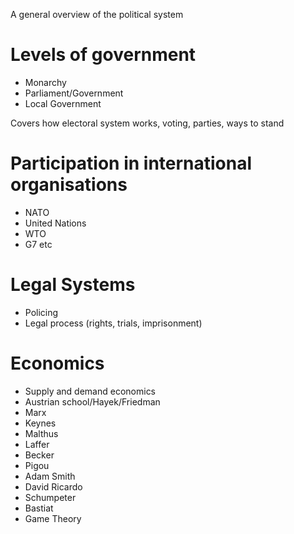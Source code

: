 A general overview of the political system

# Levels of government
- Monarchy
- Parliament/Government
- Local Government

Covers how electoral system works, voting, parties, ways to stand

# Participation in international organisations
- NATO
- United Nations
- WTO
- G7 etc

# Legal Systems
- Policing
- Legal process (rights, trials, imprisonment)

# Economics
- Supply and demand economics
- Austrian school/Hayek/Friedman
- Marx
- Keynes
- Malthus
- Laffer
- Becker
- Pigou
- Adam Smith
- David Ricardo
- Schumpeter
- Bastiat
- Game Theory
